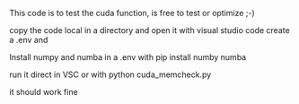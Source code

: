 This code is to test the cuda function, is free to test or optimize ;-)

copy the code local in a directory and open it with visual studio code create a .env and

Install numpy and numba in a .env with pip install numby numba

run it direct in VSC or with python cuda_memcheck.py

it should work fine